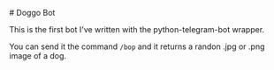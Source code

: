 # Doggo Bot

This is the first bot I've written with the python-telegram-bot wrapper.

You can send it the command `/bop` and it returns a randon .jpg or .png image of a dog.